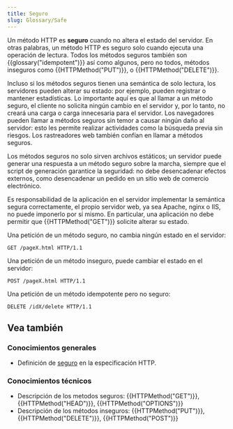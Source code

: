 ```yaml
---
title: Seguro
slug: Glossary/Safe
---
```


Un método HTTP es **seguro** cuando no altera el estado del servidor. En otras palabras, un método HTTP es seguro solo cuando ejecuta una operación de lectura. Todos los métodos seguros también son {{glossary("idempotent")}} así como algunos, pero no todos, métodos inseguros como {{HTTPMethod("PUT")}}, o {{HTTPMethod("DELETE")}}.

Incluso si los métodos seguros tienen una semántica de solo lectura, los servidores pueden alterar su estado: por ejemplo, pueden registrar o mantener estadísticas. Lo importante aquí es que al llamar a un método seguro, el cliente no solicita ningún cambio en el servidor y, por lo tanto, no creará una carga o carga innecesaria para el servidor. Los navegadores pueden llamar a métodos seguros sin temor a causar ningún daño al servidor: esto les permite realizar actividades como la búsqueda previa sin riesgos. Los rastreadores web también confían en llamar a métodos seguros.

Los métodos seguros no solo sirven archivos estáticos; un servidor puede generar una respuesta a un método seguro sobre la marcha, siempre que el script de generación garantice la seguridad: no debe desencadenar efectos externos, como desencadenar un pedido en un sitio web de comercio electrónico.

Es responsabilidad de la aplicación en el servidor implementar la semántica segura correctamente, el propio servidor web, ya sea Apache, nginx o IIS, no puede imponerlo por sí mismo. En particular, una aplicación no debe permitir que {{HTTPMethod("GET")}} solicite alterar su estado.

Una petición de un método seguro, no cambia ningún estado en el servidor:

```
GET /pageX.html HTTP/1.1
```

Una petición de un método inseguro, puede cambiar el estado en el servidor:

```
POST /pageX.html HTTP/1.1
```

Una petición de un método idempotente pero no seguro:

```
DELETE /idX/delete HTTP/1.1
```

## Vea también

### Conocimientos generales

- Definición de [seguro](https://tools.ietf.org/html/rfc7231#section-4.2.1) en la especificación HTTP.

### Conocimientos técnicos

- Descripción de los metodos seguros: {{HTTPMethod("GET")}}, {{HTTPMethod("HEAD")}}, {{HTTPMethod("OPTIONS")}}
- Descripción de los métodos inseguros: {{HTTPMethod("PUT")}}, {{HTTPMethod("DELETE")}}, {{HTTPMethod("POST")}}
